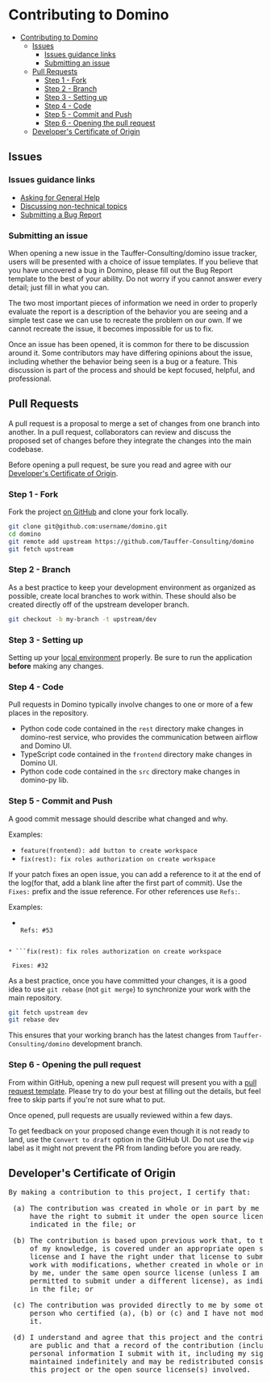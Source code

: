 # Contributing to Domino

- [Contributing to Domino](#contributing-to-domino)
  - [Issues](#issues)
    - [Issues guidance links](#issues-guidance-links)
    - [Submitting an issue](#submitting-an-issue)
  - [Pull Requests](#pull-requests)
    - [Step 1 - Fork](#step-1---fork)
    - [Step 2 - Branch](#step-2---branch)
    - [Step 3 - Setting up](#step-3---setting-up)
    - [Step 4 - Code](#step-4---code)
    - [Step 5 - Commit and Push](#step-5---commit-and-push)
    - [Step 6 - Opening the pull request](#step-6---opening-the-pull-request)
  - [Developer's Certificate of Origin](#developers-certificate-of-origin)

## Issues

### Issues guidance links

* [Asking for General Help](https://github.com/Tauffer-Consulting/domino/discussions)
* [Discussing non-technical topics](https://github.com/Tauffer-Consulting/domino/discussions)
* [Submitting a Bug Report](https://github.com/Tauffer-Consulting/domino/issues/new/choose)

### Submitting an issue

When opening a new issue in the Tauffer-Consulting/domino issue tracker, users will be presented with a choice of issue templates. If you believe that you have uncovered a bug in Domino, please fill out the Bug Report template to the best of your ability. Do not worry if you cannot answer every detail; just fill in what you can.

The two most important pieces of information we need in order to properly evaluate the report is a description of the behavior you are seeing and a simple test case we can use to recreate the problem on our own. If we cannot recreate the issue, it becomes impossible for us to fix.

Once an issue has been opened, it is common for there to be discussion around it. Some contributors may have differing opinions about the issue, including whether the behavior being seen is a bug or a feature. This discussion is part of the process and should be kept focused, helpful, and professional.

## Pull Requests

A pull request is a proposal to merge a set of changes from one branch into another. In a pull request, collaborators can review and discuss the proposed set of changes before they integrate the changes into the main codebase.

Before opening a pull request, be sure you read and agree with our [Developer's Certificate of Origin](#developers-certificate-of-origin).

### Step 1 - Fork

Fork the project [on GitHub](https://github.com/Tauffer-Consulting/domino) and clone your fork
locally.

```bash
git clone git@github.com:username/domino.git
cd domino
git remote add upstream https://github.com/Tauffer-Consulting/domino
git fetch upstream
```

### Step 2 - Branch

As a best practice to keep your development environment as organized as possible, create local branches to work within. These should also be created directly off of the upstream developer branch.

```bash
git checkout -b my-branch -t upstream/dev
```

### Step 3 - Setting up

Setting up your [local environment](https://docs.domino-workflows.io/quickstart) properly. Be sure to run the application **before** making any changes.

### Step 4 - Code

Pull requests in Domino typically involve changes to
one or more of a few places in the repository.

* Python code code contained in the `rest` directory make changes in domino-rest service, who provides the communication between airflow and Domino UI.
* TypeScript code contained in the `frontend` directory make changes in Domino UI.
* Python code code contained in the `src` directory make changes in domino-py lib.

### Step 5 - Commit and Push

A good commit message should describe what changed and why.

 Examples:

   * `feature(frontend): add button to create workspace`
   * `fix(rest): fix roles authorization on create workspace`

If your patch fixes an open issue, you can add a reference to it at the end of the log(for that, add a blank line after the first part of commit). Use the `Fixes:` prefix and the issue reference. For other references use `Refs:`.

Examples:
  * ```feature(frontend): add button to create workspace
   
    Refs: #53
   ```

  * ```fix(rest): fix roles authorization on create workspace
  
    Fixes: #32
  ```

As a best practice, once you have committed your changes, it is a good idea
to use `git rebase` (not `git merge`) to synchronize your work with the main
repository.

```bash
git fetch upstream dev
git rebase dev
```

This ensures that your working branch has the latest changes from `Tauffer-Consulting/domino` development branch.

### Step 6 - Opening the pull request

From within GitHub, opening a new pull request will present you with a [pull request template](https://github.com/Tauffer-Consulting/domino/compare). Please try to do your best at filling out the details, but feel free to skip parts if you're not sure what to put.

Once opened, pull requests are usually reviewed within a few days.

To get feedback on your proposed change even though it is not ready to land, use the `Convert to draft` option in the GitHub UI.
Do not use the `wip` label as it might not prevent the PR
from landing before you are ready.

<a id="developers-certificate-of-origin"></a>

## Developer's Certificate of Origin

<pre>
By making a contribution to this project, I certify that:

 (a) The contribution was created in whole or in part by me and I
     have the right to submit it under the open source license
     indicated in the file; or

 (b) The contribution is based upon previous work that, to the best
     of my knowledge, is covered under an appropriate open source
     license and I have the right under that license to submit that
     work with modifications, whether created in whole or in part
     by me, under the same open source license (unless I am
     permitted to submit under a different license), as indicated
     in the file; or

 (c) The contribution was provided directly to me by some other
     person who certified (a), (b) or (c) and I have not modified
     it.

 (d) I understand and agree that this project and the contribution
     are public and that a record of the contribution (including all
     personal information I submit with it, including my sign-off) is
     maintained indefinitely and may be redistributed consistent with
     this project or the open source license(s) involved.
</pre>